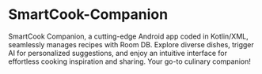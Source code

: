 # SmartCook-Companion
SmartCook Companion, a cutting-edge Android app coded in Kotlin/XML, seamlessly manages recipes with Room DB. Explore diverse dishes, trigger AI for personalized suggestions, and enjoy an intuitive interface for effortless cooking inspiration and sharing. Your go-to culinary companion!
